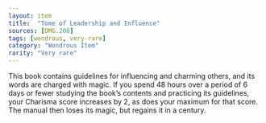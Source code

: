 ```yaml
---
layout: item
title:  "Tome of Leadership and Influence"
sources: [DMG.208]
tags: [wondrous, very-rare]
category: "Wondrous Item"
rarity: "Very rare"
---
```


This book contains guidelines for influencing and charming others, and its words are charged with magic. If you spend 48 hours over a period of 6 days or fewer studying the book’s contents and practicing its guidelines, your Charisma score increases by 2, as does your maximum for that score. The manual then loses its magic, but regains it in a century.